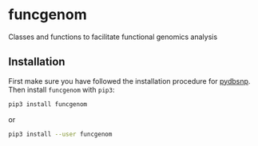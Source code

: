 # funcgenom

Classes and functions to facilitate functional genomics
analysis

## Installation

First make sure you have followed the installation procedure for
[pydbsnp](https://github.com/anthony-aylward/pydbsnp). Then install `funcgenom`
with `pip3`:

```sh
pip3 install funcgenom
```
or
```sh
pip3 install --user funcgenom
```
